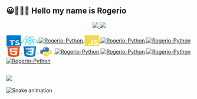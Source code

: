## 😀👨🏻‍💻 Hello my name is Rogerio

<div align="center">
  <a href="https://github.com/rogeriosouz">
  <img height="180em" src="https://github-readme-stats.vercel.app/api?username=rogeriosouz&show_icons=true&theme=midnight-purple&include_all_commits=true&count_private=true"/>
  <img height="180em" src="https://github-readme-stats.vercel.app/api/top-langs/?username=rogeriosouz&layout=compact&langs_count=7&theme=midnight-purple"/>
</div>
  
<div style="display: inline_block"><br>
  <img align="center" alt="Rogerio-Ts" height="30" width="40" src="https://raw.githubusercontent.com/devicons/devicon/master/icons/typescript/typescript-plain.svg">
  <img align="center" alt="Rogerio-React" height="30" width="40" src="https://raw.githubusercontent.com/devicons/devicon/master/icons/react/react-original.svg">
  <img align="center" alt="Rogerio-Python" height="30" width="40" src="https://cdn.jsdelivr.net/gh/devicons/devicon/icons/nextjs/nextjs-original.svg">
  <img align="center" alt="Rogerio-Js" height="30" width="40" src="https://raw.githubusercontent.com/devicons/devicon/master/icons/javascript/javascript-plain.svg">
  <img align="center" alt="Rogerio-Python" height="30" width="40" src="https://cdn.jsdelivr.net/gh/devicons/devicon/icons/nodejs/nodejs-original.svg">
  <img align="center" alt="Rogerio-Python" height="30" width="40" src="https://cdn.jsdelivr.net/gh/devicons/devicon/icons/graphql/graphql-plain.svg">
  <img align="center" alt="Rogerio-HTML" height="30" width="40" src="https://raw.githubusercontent.com/devicons/devicon/master/icons/html5/html5-original.svg">
  
  <img align="center" alt="Rogerio-CSS" height="30" width="40" src="https://raw.githubusercontent.com/devicons/devicon/master/icons/css3/css3-original.svg">
  <img align="center" alt="Rogerio-Python" height="30" width="40" src="https://raw.githubusercontent.com/devicons/devicon/master/icons/python/python-original.svg">
  
  <img align="center" alt="Rogerio-Python" height="30" width="40" src="https://cdn.jsdelivr.net/gh/devicons/devicon/icons/tailwindcss/tailwindcss-plain.svg">
  <img align="center" alt="Rogerio-Python" height="30" width="40" src="https://cdn.jsdelivr.net/gh/devicons/devicon/icons/vscode/vscode-original.svg">
  <img align="center" alt="Rogerio-Python" height="30" width="40" src="https://user-images.githubusercontent.com/76504596/200348162-4742b393-80ab-406c-8a69-1d8937495c70.svg">
   <img align="center" alt="Rogerio-Python" height="30" width="40" src="https://velog.velcdn.com/images/jongsunpark88/post/32f4053b-daa1-4fbc-b8e5-2a3d0651faf4/style300.png">
  
  
</div>
  
##
  
<div> 
 <a href = "mailto:rogeriopedramartins@gmail.com"><img src="https://img.shields.io/badge/-Gmail-%23333?style=for-the-badge&logo=gmail&logoColor=white" target="_blank"></a>
  
  
 ![Snake animation](https://github.com/rogeriosouz/rogeriosouz/blob/output/github-contribution-grid-snake.svg)
</div>
  
 

